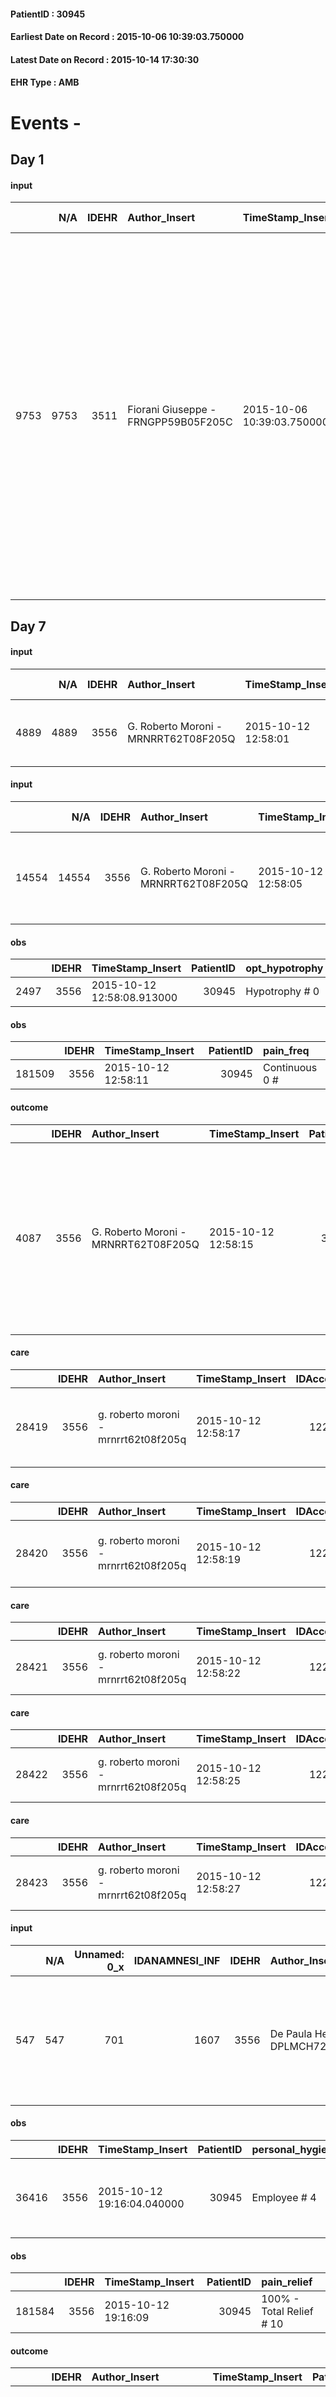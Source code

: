 
#### PatientID : 30945
#### Earliest Date on Record : 2015-10-06 10:39:03.750000
#### Latest Date on Record : 2015-10-14 17:30:30
#### EHR Type : AMB

# Events - 

## Day 1

#### input
|      |    N/A |   IDEHR | Author_Insert                       | TimeStamp_Insert           | EHRType   |   PatientID |   IDDigitalSignDocument | persone_vicine   |   Unnamed: 0_x.1 |   IDANAMNESI_SOCIALE | Patient   | FamigliaAltro   | Paziente_T   | FamigliaAltro_T   |   Non_Rilevabile_x.1 | Note_Non_Rilevabile_x.1   | opt_Problemi   | Note_I                                                                                                                                                                                                                                                                                                                                                                                                                              | ds_note_timori                                                                                     | chk_contr_sintomi   | opt_paziente_a      | opt_famiglia_a   | opt_adeguatezza   | ds_note_ad                                                                    | opt_paziente_solo   | ds_note_con                                                                                                                                                                | opt_presente_assente   | Presenza_minori   | Caregiver_principale   | opt_capacita     | opt_necessario   | opt_presente   | opt_risorse_ec   | opt_paziente_psi   | opt_Ins_vol   | opt_paziente_ad   | opt_caregiver_ad   | opt_esenzione   | opt_inv_civile   |   ds_codice_es | Needs     | Domestic partnership                         | Fragility   | opt_disponibilita_f   | opt_indennita_acc   | opt_legge   | opt_famiglia_psi   | opt_disponibilit_paz   |
|-----:|-------:|--------:|:------------------------------------|:---------------------------|:----------|------------:|------------------------:|:-----------------|-----------------:|---------------------:|:----------|:----------------|:-------------|:------------------|---------------------:|:--------------------------|:---------------|:------------------------------------------------------------------------------------------------------------------------------------------------------------------------------------------------------------------------------------------------------------------------------------------------------------------------------------------------------------------------------------------------------------------------------------|:---------------------------------------------------------------------------------------------------|:--------------------|:--------------------|:-----------------|:------------------|:------------------------------------------------------------------------------|:--------------------|:---------------------------------------------------------------------------------------------------------------------------------------------------------------------------|:-----------------------|:------------------|:-----------------------|:-----------------|:-----------------|:---------------|:-----------------|:-------------------|:--------------|:------------------|:-------------------|:----------------|:-----------------|---------------:|:----------|:---------------------------------------------|:------------|:----------------------|:--------------------|:------------|:-------------------|:-----------------------|
| 9753 |   9753 |    3511 | Fiorani Giuseppe - FRNGPP59B05F205C | 2015-10-06 10:39:03.750000 | AMB       |       30945 |                  151948 | N/A              |             1573 |                 1085 | No#0      | Si#1            | No#0         | Si#1              |                    0 | NR                        | No#0           | Il pz,come si evince anche dalla relazione clinica dell'ospedale di Melegnano,non conosce la diagnosi ,n√© la vuole sapere,pur avendo fatto trattamenti attivi di CT e RT. Segnalo inoltre in anamnesi RT nel 2008 per neoplasia della prostata.Pensa che si tratta di una broncopolmonite di difficile risoluzione.La moglie e la figlia sono informate della gravit√† e dell'assenza di spazi di ulteriore trattamento sistemico. | La moglie chiede il rispetto della decisione del marito di "non volere conoscere la sua malattia". | controllo sintomi#0 | Sovradimensionate#0 | Congruenti#1     | Si#1              | Dal colloquio con la moglie,non rilevati limiti di adeguatezza della famiglia | No#0                | Il pz,ex calciatore professionista,vive con la moglie Marisa di aa 62 presso l'abitazione della figlia unica Talita di aa 43,la quale √® cgt con due figlie di 9 e 6 anni. | Presente#1             | Si#1              | La moglie              | Incrementabile#1 | No#0             | No#0           | Adeguate#1       | No#0               | No#0          | Totale#2          | Totale#2           | Si#1            | No#0             |             48 | Clinici#0 | Coniuge/Convivente#0;Figli#2;Altri parenti#3 | nessuna#0   | Da verificare#2       | No#0                | No#0        | No#0               | Da verificare#2        |


## Day 7

#### input
|      |    N/A |   IDEHR | Author_Insert                        | TimeStamp_Insert    |   IDAccess | EHRType   |   PatientID |   IDDigitalSignDocument | persone_vicine   |   Unnamed: 0_y |   IDANAMNESI_MED |   Non_Rilevabile_y | Note_Non_Rilevabile_y   | diagnosis                             |
|-----:|-------:|--------:|:-------------------------------------|:--------------------|-----------:|:----------|------------:|------------------------:|:-----------------|---------------:|-----------------:|-------------------:|:------------------------|:--------------------------------------|
| 4889 |   4889 |    3556 | G. Roberto Moroni - MRNRRT62T08F205Q | 2015-10-12 12:58:01 |      12209 | AMB       |       30945 |                  157151 | N/A              |           1876 |             2831 |                  0 | NR                      | lung cancer brain metastases and bone |

#### input
|       |    N/A |   IDEHR | Author_Insert                        | TimeStamp_Insert    |   IDAccess | EHRType   |   PatientID |   IDDigitalSignDocument | persone_vicine   |   Unnamed: 0_y.1 |   IDDIAGNOSI_ICD |   Non_Rilevabile_y.1 | Note_Non_Rilevabile_y.1   | I_ICD                      | II_ICD                                                              | III_ICD                                                            | IV_ICD                                                       | I_Anno   | II_Anno   | III_Anno   | IV_Anno   | I_Mese   |
|------:|-------:|--------:|:-------------------------------------|:--------------------|-----------:|:----------|------------:|------------------------:|:-----------------|-----------------:|-----------------:|---------------------:|:--------------------------|:---------------------------|:--------------------------------------------------------------------|:-------------------------------------------------------------------|:-------------------------------------------------------------|:---------|:----------|:-----------|:----------|:---------|
| 14554 |  14554 |    3556 | G. Roberto Moroni - MRNRRT62T08F205Q | 2015-10-12 12:58:05 |      12209 | AMB       |       30945 |                  157152 | N/A              |              115 |              115 |                    0 | NR                        | 001 - Cure Palliative#2005 | 1628 - Tumori maligni di altre parti dei bronchi o dei polmoni#2068 | 1983 - Tumori maligni secondari di encefalo e midollo spinale#2160 | 1985 - Tumori maligni secondari di osso e midollo osseo#2162 | 2015#55  | 2014#54   | 2015#55    | 2014#54   | 10#10    |

#### obs
|      |   IDEHR | TimeStamp_Insert           |   PatientID | opt_hypotrophy   | chk_eloquence     | asthenia   | dyspnoea              | agitation_behavior_freq   | cognitive_state       |
|-----:|--------:|:---------------------------|------------:|:-----------------|:------------------|:-----------|:----------------------|:--------------------------|:----------------------|
| 2497 |    3556 | 2015-10-12 12:58:08.913000 |       30945 | Hypotrophy # 0   | confabulation # 1 | Mild # 1   | applicant at rest # 5 | agitated at times # 2     | confused at times 0 # |

#### obs
|        |   IDEHR | TimeStamp_Insert    |   PatientID | pain_freq      |
|-------:|--------:|:--------------------|------------:|:---------------|
| 181509 |    3556 | 2015-10-12 12:58:11 |       30945 | Continuous 0 # |

#### outcome
|      |   IDEHR | Author_Insert                        | TimeStamp_Insert    |   PatientID |   IDDigitalSignDocument |   IDPAI_VIDAS | opt_problem                                                            |   opt_problem_num | opt_obiettivo                                                           |   opt_obiettivo_num | opt_stato_problema   |   opt_stato_problema_num | opt_interventi                                                                                                                                                                  |   opt_interventi_num |
|-----:|--------:|:-------------------------------------|:--------------------|------------:|------------------------:|--------------:|:-----------------------------------------------------------------------|------------------:|:------------------------------------------------------------------------|--------------------:|:---------------------|-------------------------:|:--------------------------------------------------------------------------------------------------------------------------------------------------------------------------------|---------------------:|
| 4087 |    3556 | G. Roberto Moroni - MRNRRT62T08F205Q | 2015-10-12 12:58:15 |       30945 |                  157155 |          6103 | Alteration of comfort associated with chronic pain and / or acute # 29 |                 2 | The family comprender√ † ¬ † the importance of analgesic treatment # 55 |                   4 | Open Problem # 1     |                        1 | Counseling - Encouraging family members to express their concerns # 435; Informational - Check if there are any misconceptions about pain and its treatment in the family # 436 |                    4 |

#### care
|       |   IDEHR | Author_Insert                        | TimeStamp_Insert    |   IDAccess | EHRType   |   PatientID |   IDTERAPIE_OUTPAT_VIDAS |   ds_dose | opt_via_di_somm        | ds_ora       | dt_data_inizio      |   opt_pregressa |   opt_somm_terapia |   opt_estemporanea |   opt_termina |   opt_somm_in_pompa | opt_farmaco                                                     |
|------:|--------:|:-------------------------------------|:--------------------|-----------:|:----------|------------:|-------------------------:|----------:|:-----------------------|:-------------|:--------------------|----------------:|-------------------:|-------------------:|--------------:|--------------------:|:----------------------------------------------------------------|
| 28419 |    3556 | g. roberto moroni - mrnrrt62t08f205q | 2015-10-12 12:58:17 |      12209 | amb       |       30945 |                     5897 |         1 | subcutaneously # 3 = 3 | at need # 24 | 2015-10-12 00:00:00 |               0 |                  0 |                  0 |             0 |                   0 | morphine hydrochloride (10 mg morphine hydrochloride fl) # 1598 |

#### care
|       |   IDEHR | Author_Insert                        | TimeStamp_Insert    |   IDAccess | EHRType   |   PatientID |   IDTERAPIE_OUTPAT_VIDAS |   ds_dose | opt_via_di_somm        | ds_ora   | dt_data_inizio      |   opt_pregressa |   opt_somm_terapia |   opt_estemporanea |   opt_termina |   opt_somm_in_pompa | opt_farmaco                                    |
|------:|--------:|:-------------------------------------|:--------------------|-----------:|:----------|------------:|-------------------------:|----------:|:-----------------------|:---------|:--------------------|----------------:|-------------------:|-------------------:|--------------:|--------------------:|:-----------------------------------------------|
| 28420 |    3556 | g. roberto moroni - mrnrrt62t08f205q | 2015-10-12 12:58:19 |      12209 | amb       |       30945 |                     5898 |         1 | subcutaneously # 3 = 3 | 08 # 8   | 2015-10-12 00:00:00 |               0 |                  0 |                  0 |             0 |                   0 | dexamethasone (8 mg soldesam strong fl) # 1448 |

#### care
|       |   IDEHR | Author_Insert                        | TimeStamp_Insert    |   IDAccess | EHRType   |   PatientID |   IDTERAPIE_OUTPAT_VIDAS |   ds_dose | opt_via_di_somm     | ds_ora       | dt_data_inizio      |   opt_pregressa |   opt_somm_terapia |   opt_estemporanea |   opt_termina |   opt_somm_in_pompa | opt_farmaco                                       |
|------:|--------:|:-------------------------------------|:--------------------|-----------:|:----------|------------:|-------------------------:|----------:|:--------------------|:-------------|:--------------------|----------------:|-------------------:|-------------------:|--------------:|--------------------:|:--------------------------------------------------|
| 28421 |    3556 | g. roberto moroni - mrnrrt62t08f205q | 2015-10-12 12:58:22 |      12209 | amb       |       30945 |                     5899 |         1 | transdermal # 4 = 4 | other # 2476 | 2015-10-12 00:00:00 |               0 |                  0 |                  0 |             0 |                   0 | buprenorphine (transtec tts 35 mcg / hour) # 1682 |

#### care
|       |   IDEHR | Author_Insert                        | TimeStamp_Insert    |   IDAccess | EHRType   |   PatientID |   IDTERAPIE_OUTPAT_VIDAS |   ds_dose | opt_via_di_somm        | ds_ora   | dt_data_inizio      |   opt_pregressa |   opt_somm_terapia |   opt_estemporanea |   opt_termina |   opt_somm_in_pompa | opt_farmaco                                  |
|------:|--------:|:-------------------------------------|:--------------------|-----------:|:----------|------------:|-------------------------:|----------:|:-----------------------|:---------|:--------------------|----------------:|-------------------:|-------------------:|--------------:|--------------------:|:---------------------------------------------|
| 28422 |    3556 | g. roberto moroni - mrnrrt62t08f205q | 2015-10-12 12:58:25 |      12209 | amb       |       30945 |                     5900 |        11 | subcutaneously # 3 = 3 | 22 # 22  | 2015-10-12 00:00:00 |               0 |                  0 |                  0 |             0 |                   0 | haloperidol (serenase 2 mg / 2 ml fl) # 1803 |

#### care
|       |   IDEHR | Author_Insert                        | TimeStamp_Insert    |   IDAccess | EHRType   |   PatientID |   IDTERAPIE_OUTPAT_VIDAS |   ds_dose | opt_via_di_somm        | ds_ora                | dt_data_inizio      | ds_note_y     |   opt_pregressa |   opt_somm_terapia |   opt_estemporanea |   opt_termina |   opt_somm_in_pompa | opt_farmaco              |
|------:|--------:|:-------------------------------------|:--------------------|-----------:|:----------|------------:|-------------------------:|----------:|:-----------------------|:----------------------|:--------------------|:--------------|----------------:|-------------------:|-------------------:|--------------:|--------------------:|:-------------------------|
| 28423 |    3556 | g. roberto moroni - mrnrrt62t08f205q | 2015-10-12 12:58:27 |      12209 | amb       |       30945 |                     5901 |         1 | subcutaneously # 3 = 3 | 22 # 22; # 24 in need | 2015-10-12 00:00:00 | en 5 mg vials |               0 |                  0 |                  0 |             0 |                   0 | other (see notes) # 2004 |

#### input
|     |    N/A |   Unnamed: 0_x |   IDANAMNESI_INF |   IDEHR | Author_Insert                      | TimeStamp_Insert           |   IDAccess | EHRType   |   PatientID |   IDDigitalSignDocument |   Non_Rilevabile_x | Note_Non_Rilevabile_x   | perc_salute                                                                                                                           | Perception   | rapporti_fam   | persone_vicine   | Caregiver   | Note_Elim_urinaria                                                                                            |
|----:|-------:|---------------:|-----------------:|--------:|:-----------------------------------|:---------------------------|-----------:|:----------|------------:|------------------------:|-------------------:|:------------------------|:--------------------------------------------------------------------------------------------------------------------------------------|:-------------|:---------------|:-----------------|:------------|:--------------------------------------------------------------------------------------------------------------|
| 547 |    547 |            701 |             1607 |    3556 | De Paula Helena - DPLMCH72M51Z602H | 2015-10-12 19:15:59.477000 |      12281 | AMB       |       30945 |                  157675 |                  0 | NR                      | perdit√ † Performance # 0; perdit√ weight † # 1; increase dell'affaticabilit√ † # 2; increased asthenia # 3; # 4 episodes of wheezing | despair # 5  | is # 0         | N/A              | wife        | continent, with urine difficolt√ † due to the increase of the prostate, not indicated CV (medical indication) |

#### obs
|       |   IDEHR | TimeStamp_Insert           |   PatientID | personal_hygiene   | urine_elimination   | mobility     | cough                      | cognitive_deficit        | active_diuresis     | lack_of_appetite     | asthenia   | dyspnoea    | motor_performance                                                                                  | body_temp    | mood         | diet     | cognitive_state   | feces_elimination   | consumption_help   |
|------:|--------:|:---------------------------|------------:|:-------------------|:--------------------|:-------------|:---------------------------|:-------------------------|:--------------------|:---------------------|:-----------|:------------|:---------------------------------------------------------------------------------------------------|:-------------|:-------------|:---------|:------------------|:--------------------|:-------------------|
| 36416 |    3556 | 2015-10-12 19:16:04.040000 |       30945 | Employee # 4       | Employee # 4        | Employee # 4 | ineffective productive # 2 | cognitive impairment 0 # | active diuresis # 0 | loss of appetite # 0 | Severe # 2 | at rest # 0 | 30% - Patient with directions to the hospital or home hospitalization, intensive home support # 03 | Apyrexia # 0 | Despair # 04 | Free # 0 | Polished # 2      | Employee # 4        | # 4 employees      |

#### obs
|        |   IDEHR | TimeStamp_Insert    |   PatientID | pain_relief              |
|-------:|--------:|:--------------------|------------:|:-------------------------|
| 181584 |    3556 | 2015-10-12 19:16:09 |       30945 | 100% - Total Relief # 10 |

#### outcome
|      |   IDEHR | Author_Insert                      | TimeStamp_Insert    |   PatientID |   IDDigitalSignDocument |   IDPAI_VIDAS | opt_problem                                            |   opt_problem_num | opt_obiettivo                                                                                                               |   opt_obiettivo_num | opt_stato_problema   |   opt_stato_problema_num | opt_interventi                                                                                                                                                                                                                                                                                                                                                                                                                                   |   opt_interventi_num |
|-----:|--------:|:-----------------------------------|:--------------------|------------:|------------------------:|--------------:|:-------------------------------------------------------|------------------:|:----------------------------------------------------------------------------------------------------------------------------|--------------------:|:---------------------|-------------------------:|:-------------------------------------------------------------------------------------------------------------------------------------------------------------------------------------------------------------------------------------------------------------------------------------------------------------------------------------------------------------------------------------------------------------------------------------------------|---------------------:|
| 4160 |    3556 | De Paula Helena - DPLMCH72M51Z602H | 2015-10-12 19:16:12 |       30945 |                  157678 |          6176 | Alteration or risk of impairment of lung function # 26 |                 3 | The patient will present more profound and effective breaths with possible removal of pulmonary secretions, if present # 43 |                   4 | Open Problem # 1     |                        1 | PAI Implementation - therapeutic upgrading # 232; PAI Implementation - properly administer the drugs as prescription # 233; PAI Implementation - To evaluate the efficacy of drug delivery # 234; Counseling - Share with the patient the therapeutic path # 235; Counseling - Share with the caregiver therapeutic path # 236; PAI Implementation - place the patient in a semi-sitting position and, if necessary, administer O2 therapy # 225 |                    4 |


## Day 9

#### obs
|      |   IDEHR | TimeStamp_Insert           |   PatientID | opt_hypotrophy   | chk_eloquence     | asthenia   | dyspnoea              | agitation_behavior_freq   | cognitive_state       |
|-----:|--------:|:---------------------------|------------:|:-----------------|:------------------|:-----------|:----------------------|:--------------------------|:----------------------|
| 2579 |    3556 | 2015-10-14 13:26:55.677000 |       30945 | Hypotrophy # 0   | confabulation # 1 | Mild # 1   | applicant at rest # 5 | agitated at times # 2     | confused at times 0 # |

#### care
|       |   IDEHR | Author_Insert                        | TimeStamp_Insert    |   IDAccess | EHRType   |   PatientID |   IDTERAPIE_OUTPAT_VIDAS |   ds_dose | opt_via_di_somm        | ds_ora                   | dt_data_inizio      |   opt_pregressa |   opt_somm_terapia |   opt_estemporanea |   opt_termina |   opt_somm_in_pompa | opt_farmaco                                            |
|------:|--------:|:-------------------------------------|:--------------------|-----------:|:----------|------------:|-------------------------:|----------:|:-----------------------|:-------------------------|:--------------------|----------------:|-------------------:|-------------------:|--------------:|--------------------:|:-------------------------------------------------------|
| 28661 |    3556 | g. roberto moroni - mrnrrt62t08f205q | 2015-10-14 13:26:58 |      12494 | amb       |       30945 |                     6140 |         1 | subcutaneously # 3 = 3 | 08 # 8; 14 # 14; 20 # 20 | 2015-10-13 00:00:00 |               0 |                  0 |                  0 |             0 |                   0 | scopolamine butylbromide (buscopan 20mg / ml fl) # 997 |

#### care
|       |   IDEHR | Author_Insert                        | TimeStamp_Insert    |   IDAccess | EHRType   |   PatientID |   IDTERAPIE_OUTPAT_VIDAS |   ds_dose | opt_via_di_somm        | ds_ora          | dt_data_inizio      |   opt_pregressa |   opt_somm_terapia |   opt_estemporanea |   opt_termina |   opt_somm_in_pompa | opt_farmaco                                |
|------:|--------:|:-------------------------------------|:--------------------|-----------:|:----------|------------:|-------------------------:|----------:|:-----------------------|:----------------|:--------------------|----------------:|-------------------:|-------------------:|--------------:|--------------------:|:-------------------------------------------|
| 28662 |    3556 | g. roberto moroni - mrnrrt62t08f205q | 2015-10-14 13:27:00 |      12494 | amb       |       30945 |                     6141 |         1 | subcutaneously # 3 = 3 | 08 # 8; 20 # 20 | 2015-10-13 00:00:00 |               0 |                  0 |                  0 |             0 |                   0 | furosemide (lasix fiale 20mg / 2ml) # 1225 |

#### obs
|       |   IDEHR | TimeStamp_Insert           |   PatientID | personal_hygiene   | urine_elimination   | mobility     | active_diuresis     | asthenia   | cachexia     | dyspnoea    | motor_performance                                                                       | body_temp    | diet       | feces_elimination   | consumption_help   |
|------:|--------:|:---------------------------|------------:|:-------------------|:--------------------|:-------------|:--------------------|:-----------|:-------------|:------------|:----------------------------------------------------------------------------------------|:-------------|:-----------|:--------------------|:-------------------|
| 36536 |    3556 | 2015-10-14 17:30:25.577000 |       30945 | Employee # 4       | Employee # 4        | Employee # 4 | active diuresis # 0 | Severe # 2 | cachexia # 0 | at rest # 0 | 20% - Patient with serious impairment of organ functions, one or irreversible pi√π # 02 | Apyrexia # 0 | Absent # 4 | Employee # 4        | # 4 employees      |

#### obs
|        |   IDEHR | TimeStamp_Insert    |   PatientID | pain_relief              |
|-------:|--------:|:--------------------|------------:|:-------------------------|
| 181811 |    3556 | 2015-10-14 17:30:28 |       30945 | 100% - Total Relief # 10 |

#### outcome
|      |   IDEHR | Author_Insert                      | TimeStamp_Insert    |   PatientID |   IDDigitalSignDocument |   IDPAI_VIDAS | opt_problem                                                |   opt_problem_num | opt_obiettivo                                                       |   opt_obiettivo_num | opt_stato_problema   |   opt_stato_problema_num | opt_interventi                                                                                                                                                                                                                                                                                                                                    |   opt_interventi_num |
|-----:|--------:|:-----------------------------------|:--------------------|------------:|------------------------:|--------------:|:-----------------------------------------------------------|------------------:|:--------------------------------------------------------------------|--------------------:|:---------------------|-------------------------:|:--------------------------------------------------------------------------------------------------------------------------------------------------------------------------------------------------------------------------------------------------------------------------------------------------------------------------------------------------|---------------------:|
| 4343 |    3556 | De Paula Helena - DPLMCH72M51Z602H | 2015-10-14 17:30:30 |       30945 |                  159669 |          6359 | Impaired mobility † / limitation of physical movement # 27 |                 1 | Minimize the possibility of injuries. If present, maintain QoL # 47 |                   4 | Open Problem # 1     |                        1 | PAI Implementation - Program the change of position that reduces the pressure in vulnerable areas # 292; PAI Implementation - Keep well hydrated skin and elastic # 295; Information - Inform the caregiver on how to mobilize the patient to reduce the risk of injury # 304; aids - Request supply of bedsore air mattress and compressor # 308 |                    4 |


